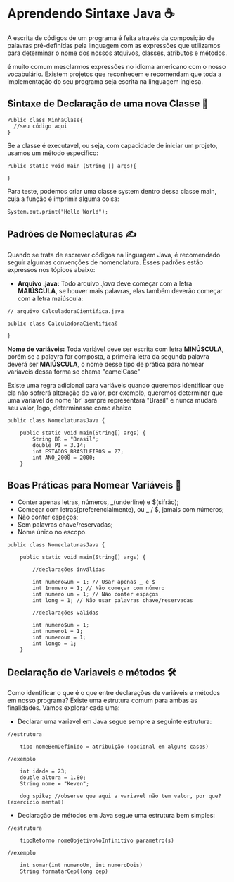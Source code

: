 # Aprendendo Sintaxe Java ☕
A escrita de códigos de um programa é feita através da composição de palavras pré-definidas pela linguagem com as expressões que utilizamos para determinar o nome dos nossos atquivos, classes, atributos e métodos.

é muito comum mesclarmos expressões no idioma americano com o nosso vocabulário. Existem projetos que reconhecem e recomendam que toda a implementação do seu programa seja escrita na linguagem inglesa.

## Sintaxe de Declaração de uma nova Classe 📃

``` 
Public class MinhaClase{
  //seu código aqui
}
```

Se a classe é executavel, ou seja, com capacidade de iniciar um projeto, usamos um método especifico:
```
Public static void main (String [] args){

}
```

Para teste, podemos criar uma classe system dentro dessa classe main, cuja a função é imprimir alguma coisa:

```
System.out.print("Hello World");
```

## Padrões de Nomeclaturas ✍️
Quando se trata de escrever códigos na linguagem Java, é recomendado seguir algumas convenções de nomenclatura. Esses padrões estão expressos nos tópicos abaixo:

* **Arquivo .java:** Todo arquivo *.java* deve começar com a letra **MAIÚSCULA**, se houver mais palavras, elas também deverão começar com a letra maiúscula:

```
// arquivo CalculadoraCientifica.java

public class CalculadoraCientifica{

}
```

**Nome de variáveis:** Toda variável deve ser escrita com letra **MINÚSCULA**, porém se a palavra for composta, a primeira letra da segunda palavra deverá ser **MAIÚSCULA**, o nome desse tipo de prática para nomear variáveis dessa forma se chama "camelCase"

Existe uma regra adicional para variáveis quando queremos identificar que ela não 
sofrerá alteração de valor, por exemplo, queremos determinar que uma variável de nome 'br'
sempre representará "Brasil" e nunca mudará seu valor, logo, determinasse como abaixo

```
public class NomeclaturasJava {
    
    public static void main(String[] args) {
        String BR = "Brasil";
        double PI = 3.14;
        int ESTADOS_BRASILEIROS = 27;
        int ANO_2000 = 2000;
    }
```

## Boas Práticas para Nomear Variáveis 💎

* Conter apenas letras, números, _(underline) e $(sifrão);
* Começar com letras(preferencialmente), ou _ / $, jamais com números;
* Não conter espaços;
* Sem palavras chave/reservadas;
* Nome único no escopo.

```
public class NomeclaturasJava {
    
    public static void main(String[] args) {
        
        //declarações inválidas

        int numero&um = 1; // Usar apenas _ e $
        int 1numero = 1; // Não começar com número
        int numero um = 1; // Não conter espaços
        int long = 1; // Não usar palavras chave/reservadas

        //declarações válidas

        int numero$um = 1;
        int numero1 = 1;
        int numeroum = 1;
        int longo = 1;
    }
```
## Declaração de Variaveis e métodos 🛠️

Como identificar o que é o que entre declarações de variáveis e métodos em nosso programa? Existe uma estrutura comum para ambas as finalidades. Vamos explorar cada uma:

* Declarar uma variavel em Java segue sempre a seguinte estrutura:

```
//estrutura

    tipo nomeBemDefinido = atribuição (opcional em alguns casos)

//exemplo

    int idade = 23;
    double altura = 1.80;
    String nome = "Keven";

    dog spike; //observe que aqui a variavel não tem valor, por que? (exercicio mental)
```

* Declaração de métodos em Java segue uma estrutura bem simples:

```
//estrutura

    tipoRetorno nomeObjetivoNoInfinitivo parametro(s)

//exemplo

    int somar(int numeroUm, int numeroDois)
    String formatarCep(long cep)
```

